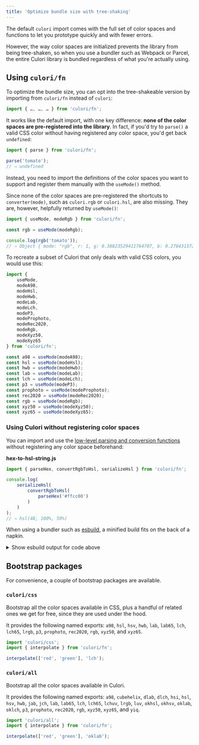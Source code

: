 ```yaml
---
title: 'Optimize bundle size with tree-shaking'
---
```


The default `culori` import comes with the full set of color spaces and functions to let you prototype quickly and with fewer errors. 

However, the way color spaces are initialized prevents the library from being tree-shaken, so when you use a bundler such as Webpack or Parcel, the entire Culori library is bundled regardless of what you're actually using.

## Using `culori/fn`

To optimize the bundle size, you can opt into the tree-shakeable version by importing from `culori/fn` instead of `culori`:

```js
import { …, …, … } from 'culori/fn';
```

It works like the default import, with one key difference: __none of the color spaces are pre-registered into the library__. In fact, if you'd try to `parse()` a valid CSS color without having registered any color space, you'd get back `undefined`:

```js
import { parse } from 'culori/fn';

parse('tomato');
// ⇒ undefined
```

Instead, you need to import the definitions of the color spaces you want to support and register them manually with the `useMode()` method.

Since none of the color spaces are pre-registered the shortcuts to `converter(mode)`, such as `culori.rgb` or `culori.hsl`, are also missing. They are, however, helpfully returned by `useMode()`:

```js
import { useMode, modeRgb } from 'culori/fn';

const rgb = useMode(modeRgb);

console.log(rgb('tomato'));
// ⇒ Object { mode: "rgb", r: 1, g: 0.38823529411764707, b: 0.2784313725490196 }
```

To recreate a subset of Culori that only deals with valid CSS colors, you would use this: 

```js
import {
	useMode,
	modeA98,
	modeHsl,
	modeHwb,
	modeLab,
	modeLch,
	modeP3,
	modeProphoto,
	modeRec2020,
	modeRgb,
	modeXyz50,
	modeXyz65
} from 'culori/fn';

const a98 = useMode(modeA98);
const hsl = useMode(modeHsl);
const hwb = useMode(modeHwb);
const lab = useMode(modeLab);
const lch = useMode(modeLch);
const p3 = useMode(modeP3);
const prophoto = useMode(modeProphoto);
const rec2020 = useMode(modeRec2020);
const rgb = useMode(modeRgb);
const xyz50 = useMode(modeXyz50);
const xyz65 = useMode(modeXyz65);
```

### Using Culori without registering color spaces

You can import and use the [low-level parsing and conversion functions](/api#low-level-api) without registering any color space beforehand:

__hex-to-hsl-string.js__
```js
import { parseHex, convertRgbToHsl, serializeHsl } from 'culori/fn';

console.log(
	serializeHsl(
		convertRgbToHsl(
			parseHex('#ffcc00')
		)
	)
);
// ⇒ hsl(48, 100%, 50%)
```

When using a bundler such as [esbuild](https://esbuild.github.io/), a minified build fits on the back of a napkin.

<details>
<summary>Show esbuild output for code above</summary>

```bash
esbuild --bundle --minify hex-to-hsl-string.js
```

<code style='word-break: break-all;'>(()=>{var b=(e,o)=>{if(typeof e=="number"){if(o===3)return{mode:"rgb",r:(e>>8&15|e>>4&240)/255,g:(e>>4&15|e&240)/255,b:(e&15|e<<4&240)/255};if(o===4)return{mode:"rgb",r:(e>>12&15|e>>8&240)/255,g:(e>>8&15|e>>4&240)/255,b:(e>>4&15|e&240)/255,alpha:(e&15|e<<4&240)/255};if(o===6)return{mode:"rgb",r:(e>>16&255)/255,g:(e>>8&255)/255,b:(e&255)/255};if(o===8)return{mode:"rgb",r:(e>>24&255)/255,g:(e>>16&255)/255,b:(e>>8&255)/255,alpha:(e&255)/255}}},u=b;var c=/^#?([0-9a-f]{8}|[0-9a-f]{6}|[0-9a-f]{4}|[0-9a-f]{3})$/i,x=e=>{let o;return(o=e.match(c))?u(parseInt(o[1],16),o[1].length):void 0},l=x;function f({r:e,g:o,b:t,alpha:s}){let r=Math.max(e,o,t),a=Math.min(e,o,t),i={mode:"hsl",s:r===a?0:(r-a)/(1-Math.abs(r+a-1)),l:.5*(r+a)};return r-a!=0&&(i.h=(r===e?(o-t)/(r-a)+(o<t)*6:r===o?(t-e)/(r-a)+2:(e-o)/(r-a)+4)*60),s!==void 0&&(i.alpha=s),i}function p(e=4){return o=>typeof o=="number"?Math.round(o*(e=Math.pow(10,e)))/e:o}var n=p(2),d=e=>Math.max(0,Math.min(1,e));var m=e=>{if(e===void 0)return;let o=n(e.h||0),t=n(d(e.s)*100),s=n(d(e.l)*100);return e.alpha===void 0||e.alpha===1?`hsl(${o}, ${t}%, ${s}%)`:`hsla(${o}, ${t}%, ${s}%, ${n(d(e.alpha))})`};console.log(m(f(l("#ffcc00"))));})();
</code>
</details>

## Bootstrap packages

For convenience, a couple of bootstrap packages are available.

### `culori/css` 

Bootstrap all the color spaces available in CSS, plus a handful of  related ones we get for free, since they are used under the hood. 

It provides the following named exports: `a98`, `hsl`, `hsv`, `hwb`, `lab`, `lab65`, `lch`, `lch65`, `lrgb`, `p3`, `prophoto`, `rec2020`, `rgb`, `xyz50`, and `xyz65`.

```js
import 'culori/css';
import { interpolate } from 'culori/fn';

interpolate(['red', 'green'], 'lch');
```

### `culori/all` 

Bootstrap all the color spaces available in Culori.

It provides the following named exports: `a98`, `cubehelix`, `dlab`, `dlch`, `hsi`, `hsl`, `hsv`, `hwb`, `jab`, `jch`, `lab`, `lab65`, `lch`, `lch65`, `lchuv`, `lrgb`, `luv`, `okhsl`, `okhsv`, `oklab`, `oklch`, `p3`, `prophoto`, `rec2020`, `rgb`, `xyz50`, `xyz65`, and `yiq`.

```js
import 'culori/all';
import { interpolate } from 'culori/fn';

interpolate(['red', 'green'], 'oklab');
```